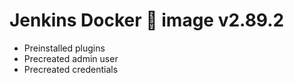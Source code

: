 # Jenkins Docker 🐋 image v2.89.2

- Preinstalled plugins
- Precreated admin user
- Precreated credentials
